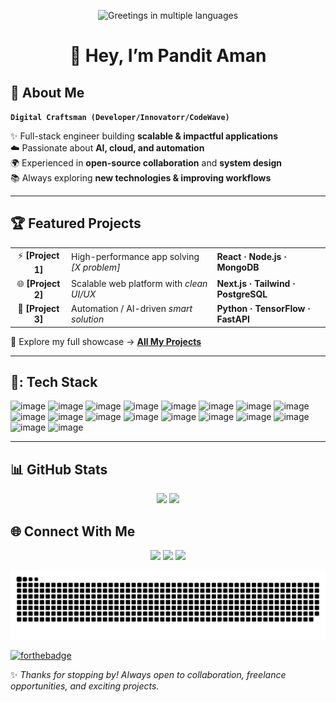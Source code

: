 <!-- Banner / Header -->

<p align="center">
  <img src="https://readme-typing-svg.herokuapp.com?font=Fira+Code&size=28&pause=1000&color=FF6F61&center=true&vCenter=true&width=700&lines=नमस्कार!;নমস্কার!;ನಮಸ್ಕಾರ!;నమస్కారం!;நமஸ்காரம்!;നമസ്കാരം!;નમસ્કાર!;ਨਮਸਕਾਰ!;Hello!;こんにちは!;안녕하세요!;你好!;Hola!;Bonjour!;Olá!" alt="Greetings in multiple languages" />
 </p>

  <h1 align="center">
  👋 Hey, I’m Pandit Aman
</h1>


## 🚀 About Me  
**`Digital Craftsman (Developer/Innovatorr/CodeWave)`**

✨ Full-stack engineer building **scalable & impactful applications**  
☁️ Passionate about **AI, cloud, and automation**  
🌍 Experienced in **open-source collaboration** and **system design**  
📚 Always exploring **new technologies & improving workflows**  


---
## 🏆 Featured Projects  

<table>
  <tr>
    <td align="center">⚡ <b>[Project 1]</b></td>
    <td>High-performance app solving <i>[X problem]</i></td>
    <td><b>React · Node.js · MongoDB</b></td>
  </tr>
  <tr>
    <td align="center">🌐 <b>[Project 2]</b></td>
    <td>Scalable web platform with <i>clean UI/UX</i></td>
    <td><b>Next.js · Tailwind · PostgreSQL</b></td>
  </tr>
  <tr>
    <td align="center">🤖 <b>[Project 3]</b></td>
    <td>Automation / AI-driven <i>smart solution</i></td>
    <td><b>Python · TensorFlow · FastAPI</b></td>
  </tr>
</table>

📌 Explore my full showcase → [**All My Projects**](https://github.com/Ah-am/all-my-projects)

---
## 🧰: Tech Stack

<img width="64" height="64" alt="image" src="https://github.com/user-attachments/assets/fb11d6ca-2789-4489-8d0f-e9263a9699be" />
<img width="64" height="64" alt="image" src="https://github.com/user-attachments/assets/a6ab29b2-ccd4-4de7-bc7f-5fd35bbe88cd" />
<img width="64" height="64" alt="image" src="https://github.com/user-attachments/assets/154e7d47-78d2-4b0b-93ca-6e1ecdb059ce" />
<img width="64" height="64" alt="image" src="https://github.com/user-attachments/assets/68d5c1e9-e819-4c4c-b39a-2d3ebfd543c6" />
<img width="64" height="64" alt="image" src="https://github.com/user-attachments/assets/101cf1b8-d8bf-4a16-8db5-d274d22a0f04" />
<img width="64" height="64" alt="image" src="https://github.com/user-attachments/assets/d560e226-f54d-4cac-b9ac-7109cacaebcf" />
<img width="64" height="64" alt="image" src="https://github.com/user-attachments/assets/d75f120d-36d0-4431-9b1f-7595ed55a2f1" />
<img width="64" height="64" alt="image" src="https://github.com/user-attachments/assets/3980d0f9-f44b-4116-9366-0b0e343fc1c4" />
<img width="64" height="64" alt="image" src="https://github.com/user-attachments/assets/df71e9b7-fa9b-4460-b91e-72aa633956d7" />
<img width="64" height="64" alt="image" src="https://github.com/user-attachments/assets/157c9254-8c6b-448a-a3c2-8a8e96aba221" />
<img width="64" height="64" alt="image" src="https://github.com/user-attachments/assets/b8a1aa8f-b575-42c8-a48e-154e32d09dc2" />
<img width="64" height="64" alt="image" src="https://github.com/user-attachments/assets/f2da5289-c715-4232-b2dc-3c8fc471b47a" />
<img width="64" height="64" alt="image" src="https://github.com/user-attachments/assets/42a9f226-04e4-4e60-8047-54e7eee1e148" />
<img width="63" height="64" alt="image" src="https://github.com/user-attachments/assets/9618b924-0454-40b4-8895-dab8a97e6ae4" />
<img width="64" height="64" alt="image" src="https://github.com/user-attachments/assets/371d927c-3aa8-43eb-b09e-9ffa6d653fea" />
<img width="64" height="64" alt="image" src="https://github.com/user-attachments/assets/150299fc-8cc2-43c5-9583-d4f086085745" />
<img width="64" height="64" alt="image" src="https://github.com/user-attachments/assets/dfbafbd4-c3dd-4af7-a888-3c2b28356443" />
<img width="64" height="64" alt="image" src="https://github.com/user-attachments/assets/38e7c991-ad16-4146-ab05-4256fb961c64" />





---
## 📊 GitHub Stats  
<p align="center">
  <img src="https://github-readme-stats.vercel.app/api?username=ah-am&show_icons=true&theme=radical&hide_border=true" height="180px"/>
  <img src="https://github-readme-streak-stats.herokuapp.com/?user=ah-am&theme=radical&hide_border=true" height="180px"/>
</p>



## 🌐 Connect With Me  

<p align="center">
  <a href=""><img src="https://img.shields.io/badge/LinkedIn-%230077B5.svg?style=for-the-badge&logo=linkedin&logoColor=white"/></a>
  <a href="Email"><img src="https://img.shields.io/badge/Email-%23D14836.svg?style=for-the-badge&logo=gmail&logoColor=white"/></a>
  <a href="Website"><img src="https://img.shields.io/badge/Portfolio-%2312100E.svg?style=for-the-badge&logo=vercel&logoColor=white"/></a>
</p>



<p align="center">
  <img src="https://github.com/Platane/snk/raw/output/github-contribution-grid-snake.svg" alt="snake animation"/>
</p>


[![forthebadge](https://forthebadge.com/images/badges/it-works-dont-ask-me-how.svg)](https://forthebadge.com)

✨ *Thanks for stopping by! Always open to collaboration, freelance opportunities, and exciting projects.*  
